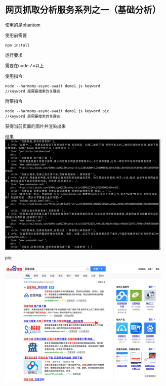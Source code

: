 # 网页抓取分析服务系列之一（基础分析）
使用的是[phantom](https://github.com/amir20/phantomjs-node)

使用前需要

~~~
npm install
~~~

运行要求

需要在node 7.x以上

使用指令:

~~~
node --harmony-async-await demo1.js keyword
//keyword 是需要搜索的关键词
~~~

附带指令

~~~
node --harmony-async-await demo1.js keyword pic
//keyword 是需要搜索的关键词
~~~

获得当前页面的图片并渲染出来

结果
![germy](media/14880172723731/14880175893249.png)

pic:

![germy](media/14880172723731/germy.png)

